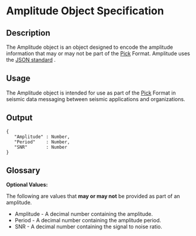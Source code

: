 # Amplitude Object Specification

## Description

The Amplitude object is an object designed to encode the amplitude information
that may or may not be part of the [Pick](Pick.md) Format.  Amplitude uses the
[JSON standard](http://www.json.org) .

## Usage
The Amplitude object is intended for use as part of the [Pick](Pick.md) Format
in seismic data messaging between seismic applications and organizations.

## Output
    {
       "Amplitude" : Number,
       "Period"    : Number,
       "SNR"       : Number
    }

## Glossary

**Optional Values:**

The following are values that **may or may not** be provided as part of an
amplitude.

* Amplitude - A decimal number containing the amplitude.
* Period - A decimal number containing the amplitude period.
* SNR - A decimal number containing the signal to noise ratio.
